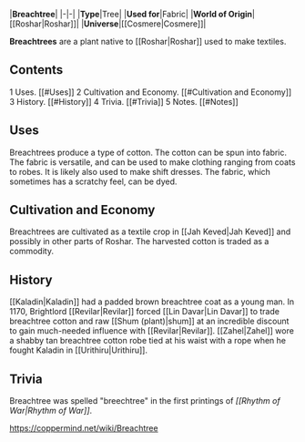 |**Breachtree**|
|-|-|
|**Type**|Tree|
|**Used for**|Fabric|
|**World of Origin**|[[Roshar\|Roshar]]|
|**Universe**|[[Cosmere\|Cosmere]]|

**Breachtrees** are a plant native to [[Roshar\|Roshar]] used to make textiles.

## Contents

1 Uses. [[#Uses]] 
2 Cultivation and Economy. [[#Cultivation and Economy]] 
3 History. [[#History]] 
4 Trivia. [[#Trivia]] 
5 Notes. [[#Notes]] 


## Uses
Breachtrees produce a type of cotton. The cotton can be spun into fabric. The fabric is versatile, and can be used to make clothing ranging from coats to robes. It is likely also used to make shift dresses. The fabric, which sometimes has a scratchy feel, can be dyed.

## Cultivation and Economy
Breachtrees are cultivated as a textile crop in [[Jah Keved\|Jah Keved]] and possibly in other parts of Roshar. The harvested cotton is traded as a commodity.

## History
[[Kaladin\|Kaladin]] had a padded brown breachtree coat as a young man.
In 1170, Brightlord [[Revilar\|Revilar]] forced [[Lin Davar\|Lin Davar]] to trade breachtree cotton and raw [[Shum (plant)\|shum]] at an incredible discount to gain much-needed influence with [[Revilar\|Revilar]].
[[Zahel\|Zahel]] wore a shabby tan breachtree cotton robe tied at his waist with a rope when he fought Kaladin in [[Urithiru\|Urithiru]].

## Trivia
Breachtree was spelled "breechtree" in the first printings of *[[Rhythm of War\|Rhythm of War]]*.


https://coppermind.net/wiki/Breachtree